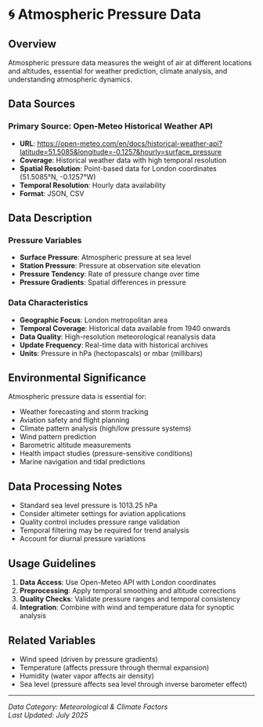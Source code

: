 # 🌀 Atmospheric Pressure Data

## Overview
Atmospheric pressure data measures the weight of air at different locations and altitudes, essential for weather prediction, climate analysis, and understanding atmospheric dynamics.

## Data Sources

### Primary Source: Open-Meteo Historical Weather API
- **URL**: https://open-meteo.com/en/docs/historical-weather-api?latitude=51.5085&longitude=-0.1257&hourly=surface_pressure
- **Coverage**: Historical weather data with high temporal resolution
- **Spatial Resolution**: Point-based data for London coordinates (51.5085°N, -0.1257°W)
- **Temporal Resolution**: Hourly data availability
- **Format**: JSON, CSV

## Data Description

### Pressure Variables
- **Surface Pressure**: Atmospheric pressure at sea level
- **Station Pressure**: Pressure at observation site elevation
- **Pressure Tendency**: Rate of pressure change over time
- **Pressure Gradients**: Spatial differences in pressure

### Data Characteristics
- **Geographic Focus**: London metropolitan area
- **Temporal Coverage**: Historical data available from 1940 onwards
- **Data Quality**: High-resolution meteorological reanalysis data
- **Update Frequency**: Real-time data with historical archives
- **Units**: Pressure in hPa (hectopascals) or mbar (millibars)

## Environmental Significance
Atmospheric pressure data is essential for:
- Weather forecasting and storm tracking
- Aviation safety and flight planning
- Climate pattern analysis (high/low pressure systems)
- Wind pattern prediction
- Barometric altitude measurements
- Health impact studies (pressure-sensitive conditions)
- Marine navigation and tidal predictions

## Data Processing Notes
- Standard sea level pressure is 1013.25 hPa
- Consider altimeter settings for aviation applications
- Quality control includes pressure range validation
- Temporal filtering may be required for trend analysis
- Account for diurnal pressure variations

## Usage Guidelines
1. **Data Access**: Use Open-Meteo API with London coordinates
2. **Preprocessing**: Apply temporal smoothing and altitude corrections
3. **Quality Checks**: Validate pressure ranges and temporal consistency
4. **Integration**: Combine with wind and temperature data for synoptic analysis

## Related Variables
- Wind speed (driven by pressure gradients)
- Temperature (affects pressure through thermal expansion)
- Humidity (water vapor affects air density)
- Sea level (pressure affects sea level through inverse barometer effect)

---
*Data Category: Meteorological & Climate Factors*  
*Last Updated: July 2025* 